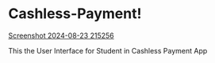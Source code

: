 # Cashless-Payment!

[Screenshot 2024-08-23 215256](https://github.com/user-attachments/assets/bf12b730-e858-4302-8bfd-746d20d93100)

This the User Interface for Student in Cashless Payment App 

